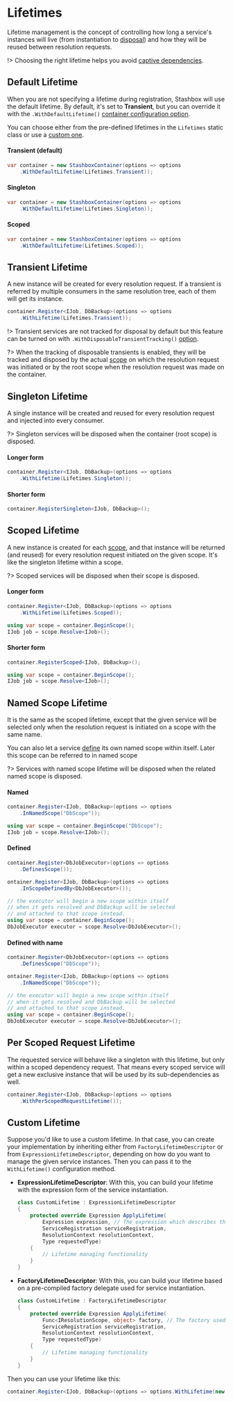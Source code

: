 # Lifetimes

Lifetime management is the concept of controlling how long a service's instances will live (from instantiation to [disposal](usage/scopes?id=disposal)) and how they will be reused between resolution requests.

!> Choosing the right lifetime helps you avoid [captive dependencies](diagnostics/validation?id=lifetime-validation).


<!-- panels:start -->

<!-- div:title-panel -->
## Default Lifetime

<!-- div:left-panel -->
When you are not specifying a lifetime during registration, Stashbox will use the default lifetime. By default, it's set to **Transient**, but you can override it with the `.WithDefaultLifetime()` [container configuration option](configuration/container-configuration?id=default-lifetime). 

You can choose either from the pre-defined lifetimes in the `Lifetimes` static class or use a [custom one](#custom-lifetime).
<!-- div:right-panel -->

<!-- tabs:start -->
#### **Transient (default)**
```cs
var container = new StashboxContainer(options => options
    .WithDefaultLifetime(Lifetimes.Transient));
```

#### **Singleton**
```cs
var container = new StashboxContainer(options => options
    .WithDefaultLifetime(Lifetimes.Singleton));
```

#### **Scoped**
```cs
var container = new StashboxContainer(options => options
    .WithDefaultLifetime(Lifetimes.Scoped));
```
<!-- tabs:end -->

<!-- panels:end -->

<!-- panels:start -->

<!-- div:title-panel -->
## Transient Lifetime

<!-- div:left-panel -->
A new instance will be created for every resolution request. If a transient is referred by multiple consumers in the same resolution tree, each of them will get its instance.

<!-- div:right-panel -->
```cs
container.Register<IJob, DbBackup>(options => options
    .WithLifetime(Lifetimes.Transient));
```

<!-- panels:end -->

!> Transient services are not tracked for disposal by default but this feature can be turned on with `.WithDisposableTransientTracking()` [option](configuration/container-configuration?id=tracking-disposable-transients).

?> When the tracking of disposable transients is enabled, they will be tracked and disposed by the actual [scope](usage/scopes) on which the resolution request was initiated or by the root scope when the resolution request was made on the container.

<!-- panels:start -->

<!-- div:title-panel -->
## Singleton Lifetime

<!-- div:left-panel -->
A single instance will be created and reused for every resolution request and injected into every consumer.

?> Singleton services will be disposed when the container (root scope) is disposed.

<!-- div:right-panel -->

<!-- tabs:start -->

#### **Longer form**
```cs
container.Register<IJob, DbBackup>(options => options
    .WithLifetime(Lifetimes.Singleton));
```

#### **Shorter form**
```cs
container.RegisterSingleton<IJob, DbBackup>();
```

<!-- tabs:end -->

<!-- panels:end -->

<!-- panels:start -->

<!-- div:title-panel -->
## Scoped Lifetime

<!-- div:left-panel -->
A new instance is created for each [scope](usage/scopes), and that instance will be returned (and reused) for every resolution request initiated on the given scope. It's like the singleton lifetime within a scope. 

?> Scoped services will be disposed when their scope is disposed.

<!-- div:right-panel -->

<!-- tabs:start -->

#### **Longer form**
```cs
container.Register<IJob, DbBackup>(options => options
    .WithLifetime(Lifetimes.Scoped));

using var scope = container.BeginScope();
IJob job = scope.Resolve<IJob>();
```

#### **Shorter form**
```cs
container.RegisterScoped<IJob, DbBackup>();

using var scope = container.BeginScope();
IJob job = scope.Resolve<IJob>();
```

<!-- tabs:end -->

<!-- panels:end -->

<!-- panels:start -->

<!-- div:title-panel -->
## Named Scope Lifetime

<!-- div:left-panel -->
It is the same as the scoped lifetime, except that the given service will be selected only when the resolution request is initiated on a scope with the same name.

You can also let a service [define](usage/scopes?id=service-as-scope) its own named scope within itself. Later this scope can be referred to in named scope

?> Services with named scope lifetime will be disposed when the related named scope is disposed.
<!-- div:right-panel -->

<!-- tabs:start -->

#### **Named**
```cs
container.Register<IJob, DbBackup>(options => options
    .InNamedScope("DbScope"));

using var scope = container.BeginScope("DbScope");
IJob job = scope.Resolve<IJob>();
```

#### **Defined**
```cs
container.Register<DbJobExecutor>(options => options
    .DefinesScope());

ontainer.Register<IJob, DbBackup>(options => options
    .InScopeDefinedBy<DbJobExecutor>());

// the executor will begin a new scope within itself
// when it gets resolved and DbBackup will be selected
// and attached to that scope instead.
using var scope = container.BeginScope();
DbJobExecutor executor = scope.Resolve<DbJobExecutor>();
```

#### **Defined with name**
```cs
container.Register<DbJobExecutor>(options => options
    .DefinesScope("DbScope"));

ontainer.Register<IJob, DbBackup>(options => options
    .InNamedScope("DbScope"));

// the executor will begin a new scope within itself
// when it gets resolved and DbBackup will be selected
// and attached to that scope instead.
using var scope = container.BeginScope();
DbJobExecutor executor = scope.Resolve<DbJobExecutor>();
```

<!-- tabs:end -->

<!-- panels:end -->

<!-- panels:start -->

<!-- div:title-panel -->
## Per Scoped Request Lifetime

<!-- div:left-panel -->
The requested service will behave like a singleton with this lifetime, but only within a scoped dependency request. That means every scoped service will get a new exclusive instance that will be used by its sub-dependencies as well.

<!-- div:right-panel -->

```cs
container.Register<IJob, DbBackup>(options => options
    .WithPerScopedRequestLifetime());
```

<!-- panels:end -->

## Custom Lifetime
Suppose you'd like to use a custom lifetime. In that case, you can create your implementation by inheriting either from `FactoryLifetimeDescriptor` or from `ExpressionLifetimeDescriptor`, depending on how do you want to manage the given service instances. Then you can pass it to the `WithLifetime()` configuration method.

- **ExpressionLifetimeDescriptor**: With this, you can build your lifetime with the expression form of the service instantiation.
  ```cs
  class CustomLifetime : ExpressionLifetimeDescriptor
  {
      protected override Expression ApplyLifetime(
          Expression expression, // The expression which describes the service creation
          ServiceRegistration serviceRegistration, 
          ResolutionContext resolutionContext, 
          Type requestedType)
      {
          // Lifetime managing functionality
      }
  }
  ```

- **FactoryLifetimeDescriptor**: With this, you can build your lifetime based on a pre-compiled factory delegate used for service instantiation.
  ```cs
  class CustomLifetime : FactoryLifetimeDescriptor
  {
      protected override Expression ApplyLifetime(
          Func<IResolutionScope, object> factory, // The factory used for service creation
          ServiceRegistration serviceRegistration, 
          ResolutionContext resolutionContext, 
          Type requestedType)
      {
          // Lifetime managing functionality
      }
  }
  ```

Then you can use your lifetime like this:
```cs
container.Register<IJob, DbBackup>(options => options.WithLifetime(new CustomLifetime()));
```